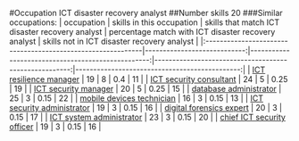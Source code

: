#Occupation ICT disaster recovery analyst
##Number skills 20
###Similar occupations:
| occupation                                                  |   skills in this occupation |   skills that match ICT disaster recovery analyst |   percentage match with ICT disaster recovery analyst |   skills not in ICT disaster recovery analyst |
|:------------------------------------------------------------|----------------------------:|--------------------------------------------------:|------------------------------------------------------:|----------------------------------------------:|
| [ICT resilience manager](ICT_resilience_manager.md)         |                          19 |                                                 8 |                                                  0.4  |                                            11 |
| [ICT security consultant](ICT_security_consultant.md)       |                          24 |                                                 5 |                                                  0.25 |                                            19 |
| [ICT security manager](ICT_security_manager.md)             |                          20 |                                                 5 |                                                  0.25 |                                            15 |
| [database administrator](database_administrator.md)         |                          25 |                                                 3 |                                                  0.15 |                                            22 |
| [mobile devices technician](mobile_devices_technician.md)   |                          16 |                                                 3 |                                                  0.15 |                                            13 |
| [ICT security administrator](ICT_security_administrator.md) |                          19 |                                                 3 |                                                  0.15 |                                            16 |
| [digital forensics expert](digital_forensics_expert.md)     |                          20 |                                                 3 |                                                  0.15 |                                            17 |
| [ICT system administrator](ICT_system_administrator.md)     |                          23 |                                                 3 |                                                  0.15 |                                            20 |
| [chief ICT security officer](chief_ICT_security_officer.md) |                          19 |                                                 3 |                                                  0.15 |                                            16 |
